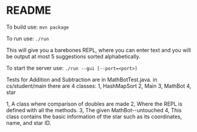 # README
To build use:
`mvn package`

To run use:
`./run`

This will give you a barebones REPL, where you can enter text and you will be output at most 5 suggestions sorted alphabetically.

To start the server use:
`./run --gui [--port=<port>]`

Tests for Addition and Subtraction are in MathBotTest.java.
in cs/student/main there are 4 classes:
    1, HashMapSort
    2, Main
    3, MathBot
    4, star 

1, A class where comparison of doubles are made 
2, Where the REPL is defined with all the methods. 
3, The given MathBot--untouched
4, This class contains the basic information of the star such as its coordinates, name, and star ID.